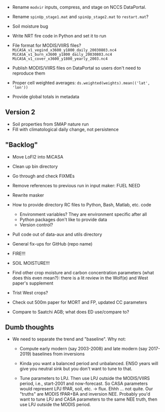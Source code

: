 * Rename `modvir` inputs, compress, and stage on NCCS DataPortal.

* Rename `spinUp_stage1.mat` and `spinUp_stage2.mat` to `restart.mat`?

* Soil moisture bug

* Write NRT fire code in Python and set it to run
* File format for MODIS/VIIRS files?
    `MiCASA_v1_vegind_x3600_y1800_daily_20030803.nc4`
    `MiCASA_v1_burn_x3600_y1800_daily_20030803.nc4`
    `MiCASA_v1_cover_x3600_y1800_yearly_2003.nc4`
* Publish MODIS/VIIRS files on DataPortal so users don't need to reproduce them

* Proper cell weighted averages:
    `ds.weighted(weights).mean(('lat', 'lon'))`

* Provide global totals in metadata

Version 2
---
* Soil properties from SMAP nature run
* Fill with climatological daily change, not persistence

"Backlog"
---
* Move LoFI2 into MiCASA
* Clean up bin directory
* Go through and check FIXMEs

* Remove references to previous run in input maker: FUEL NEED
* Rewrite masker
* How to provide directory RC files to Python, Bash, Matlab, etc. code
  - Environment variables? They are environment specific after all
  - Python packages don't like to provide data
  - Version control?
* Pull code out of data-aux and utils directory
* General fix-ups for GitHub (repo name)

* FIRE!!!
* SOIL MOISTURE!!!
* Find other crop moisture and carbon concentration parameters (what does this
  even mean?): there is a lit review in the Wolf(e) and West paper's supplement
* Trist West crops?
* Check out 500m paper for MORT and FP, updated CC parameters
* Compare to Saatchi AGB; what does ED use/compare to?

Dumb thoughts
---
* We need to separate the trend and "baseline". Why not:
  - Compute early modern (say 2003-2008) and late modern (say 2017-2019)
    baselines from inversions

  - Kinda you want a balanced period and unbalanced. ENSO years will give you
    neutral sink but you don't want to tune to that.

  - Tune parameters to LPJ. Then use LPJ outside the MODIS/VIIRS period, i.e.,
    start-2001 and now-forecast. So CASA parameters would represent LPJ fPAR,
    soil, etc. -> flux. Ehhh ... not quite. Our "truths" are MODIS fPAR+BA and
    inversion NEE. Probably you'd want to tune LPJ and CASA parameters to the
    same NEE truth, then use LPJ outside the MODIS period.
